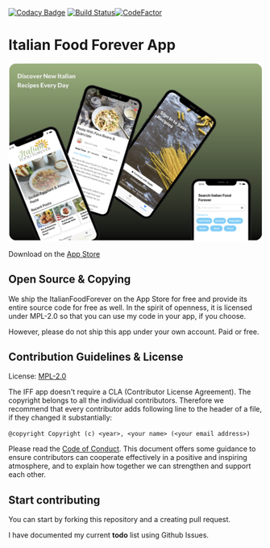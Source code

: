 [![Codacy Badge](https://api.codacy.com/project/badge/Grade/fbe545c7fce54df09a682e5c9cbe5a0b)](https://app.codacy.com/manual/gabehoban/Italian-Food-Forever-App?utm_source=github.com&utm_medium=referral&utm_content=gabehoban/Italian-Food-Forever-App&utm_campaign=Badge_Grade_Settings)
[![Build Status](https://travis-ci.org/gabehoban/Italian-Food-Forever-App.svg?branch=master)](https://travis-ci.org/gabehoban/Italian-Food-Forever-App)[![CodeFactor](https://www.codefactor.io/repository/github/gabehoban/italian-food-forever-app/badge)](https://www.codefactor.io/repository/github/gabehoban/italian-food-forever-app)

# Italian Food Forever App

<p align="center">
<img src="assets/project1.png" alt="Project" width="650"/>
</p>

Download on the [App Store](https://apps.apple.com/us/app/italian-food-forever/id1505015656?ls=1)

## Open Source & Copying

We ship the ItalianFoodForever on the App Store for free and provide its entire source code for free as well. In the spirit of openness, it is licensed under MPL-2.0 so that you can use my code in your app, if you choose.

However, please do not ship this app under your own account. Paid or free.

## Contribution Guidelines & License

License: [MPL-2.0](https://choosealicense.com/licenses/mpl-2.0/)

The IFF app doesn't require a CLA (Contributor License Agreement). The copyright belongs to all the individual contributors. Therefore we recommend that every contributor adds following line to the header of a file, if they changed it substantially:

`@copyright Copyright (c) <year>, <your name> (<your email address>)`

Please read the [Code of Conduct](CODE-OF-CONDUCT.md). This document offers some guidance to ensure contributors can cooperate effectively in a positive and inspiring atmosphere, and to explain how together we can strengthen and support each other.

## Start contributing

You can start by forking this repository and a creating pull request.

I have documented my current **todo** list using Github Issues.
